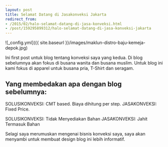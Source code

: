 ```yaml
---
layout: post
title: Selamat Datang di Jasakonveksi Jakarta
redirect_from:
- /2015/02/halo-selamat-datang-di-jasa-konveksi.html
- /post/159295899312/halo-selamat-datang-di-jasa-konveksi-jakarta
---
```


![_config.yml]({{ site.baseurl }}/images/maklun-distro-baju-kemeja-depok.jpg) 

Ini first post untuk blog tentang konveksi saya yang kedua. Di blog sebelumnya akan fokus di busana wanita dan busana muslim. Untuk blog ini kami fokus di apparel untuk busana pria, T-Shirt dan seragam.
<!--more-->

## Yang membedakan apa dengan blog sebelumnya:
SOLUSIKONVEKSI: CMT based. Biaya dihitung per step.
JASAKONVEKSI: Fixed Price.

SOLUSIKONVEKSI: Tidak Menyediakan Bahan
JASAKONVEKSI: Jahit Termasuk Bahan



Selagi saya merumuskan mengenai bisnis konveksi saya, saya akan menyambi untuk membuat design blog ini lebih informatif.
